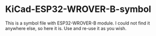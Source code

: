 # KiCad-ESP32-WROVER-B-symbol
This is a symbol file with ESP32-WROVER-B module.
I could not find it anywhere else, so here it is.
Use and re-use it as you wish.
